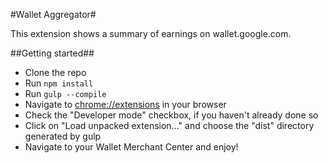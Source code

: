 #Wallet Aggregator#

This extension shows a summary of earnings on wallet.google.com.

##Getting started##

* Clone the repo
* Run `npm install`
* Run `gulp --compile`
* Navigate to [chrome://extensions](chrome://extensions) in your browser
* Check the "Developer mode" checkbox, if you haven't already done so
* Click on "Load unpacked extension..." and choose the "dist" directory generated by gulp
* Navigate to your Wallet Merchant Center and enjoy!
